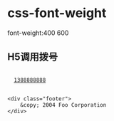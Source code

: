 # css-font-weight
font-weight:400 600
## H5调用拨号
<code>
  <a href="tel:1388888888888">1388888888</a>
 </code>
<pre><code>&lt;div class="footer"&gt;
    &amp;copy; 2004 Foo Corporation
&lt;/div&gt;
</code></pre>
